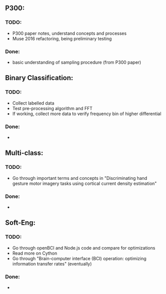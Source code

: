 ## P300:
### TODO:
- P300 paper notes, understand concepts and processes
- Muse 2016 refactoring, being preliminary testing
### Done:
- basic understanding of sampling procedure (from P300 paper) 

## Binary Classification:
### TODO:
- Collect labelled data
- Test pre-processing algorithm and FFT
- If working, collect more data to verify frequency bin of higher differential
### Done:
- 

## Multi-class:
### TODO:
- Go through important terms and concepts in "Discriminating hand gesture motor imagery tasks using cortical current density estimation"
### Done:
- 

## Soft-Eng:
### TODO:
- Go through openBCI and Node.js code and compare for optimizations
- Read more on Cython
- Go through "Brain-computer interface (BCI) operation: optimizing information transfer rates" (eventually)
### Done:
- 
